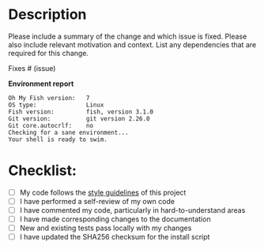 # Description

Please include a summary of the change and which issue is fixed. Please also include relevant motivation and context. List any dependencies that are required for this change.

Fixes # (issue)

**Environment report**

<!--
Run the command `omf doctor` and paste the output here. Example:
-->

```
Oh My Fish version:   7
OS type:              Linux
Fish version:         fish, version 3.1.0
Git version:          git version 2.26.0
Git core.autocrlf:    no
Checking for a sane environment...
Your shell is ready to swim.
```

# Checklist:

- [ ] My code follows the [style guidelines](https://github.com/oh-my-fish/oh-my-fish/blob/master/CONTRIBUTING.md#code-style) of this project
- [ ] I have performed a self-review of my own code
- [ ] I have commented my code, particularly in hard-to-understand areas
- [ ] I have made corresponding changes to the documentation
- [ ] New and existing tests pass locally with my changes <!--
remove next checkbox if you didn't change the install script -->
- [ ] I have updated the SHA256 checksum for the install script
